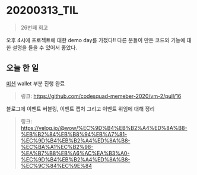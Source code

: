 # 20200313_TIL

> 26번째 회고

오후 4시에 프로젝트에 대한 demo day를 가졌다!! 다른 분들이 만든 코드와 기능에 대한 설명을 들을 수 있어서 좋았다.   

## 오늘 한 일

[미션](https://github.com/codesquad-memeber-2020/vm-2) wallet 부분 진행 완료  
> 링크: https://github.com/codesquad-memeber-2020/vm-2/pull/16  

블로그에 이벤트 버블링, 이벤트 캡처 그리고 이벤트 위임에 대해 정리  
> 링크: https://velog.io/@wow/%EC%9D%B4%EB%B2%A4%ED%8A%B8-%EB%B2%84%EB%B8%94%EB%A7%81-%EC%9D%B4%EB%B2%A4%ED%8A%B8-%EC%BA%A1%EC%B2%98-%EA%B7%B8%EB%A6%AC%EA%B3%A0-%EC%9D%B4%EB%B2%A4%ED%8A%B8-%EC%9C%84%EC%9E%84  
